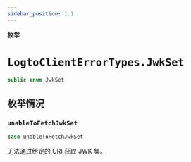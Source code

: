 ```yaml
---
sidebar_position: 1.1
---
```


**枚举**

# `LogtoClientErrorTypes.JwkSet`

```swift
public enum JwkSet
```

## 枚举情况

### `unableToFetchJwkSet`

```swift
case unableToFetchJwkSet
```

无法通过给定的 URI 获取 JWK 集。
